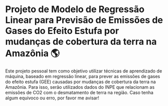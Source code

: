 # Projeto de Modelo de Regressão Linear para Previsão de Emissões de Gases do Efeito Estufa por mudanças de cobertura da terra na Amazônia 🌎
Este projeto pessoal tem como objetivo utilizar técnicas de aprendizado de máquina, baseado em regressão linear, para prever as emissões de gases do efeito estufa (GEE) causadas por mudanças de cobertura da terra na Amazônia. Para isso, serão utilizados dados do INPE que relacionam as emissões de CO2 com o desmatamento de terra na região. Caso tenha algum equivoco ou erro, por favor me avisar! 


